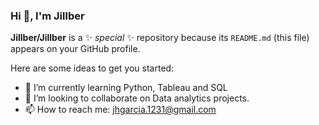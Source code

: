 ### Hi 👋, I'm Jillber


**Jillber/Jillber** is a ✨ _special_ ✨ repository because its `README.md` (this file) appears on your GitHub profile.

Here are some ideas to get you started:


- 🌱 I’m currently learning Python, Tableau and SQL
- 👯 I’m looking to collaborate on Data analytics projects.
- 📫 How to reach me: jhgarcia.1231@gmail.com



